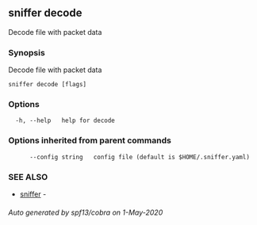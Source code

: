 ## sniffer decode

Decode file with packet data

### Synopsis

Decode file with packet data

```
sniffer decode [flags]
```

### Options

```
  -h, --help   help for decode
```

### Options inherited from parent commands

```
      --config string   config file (default is $HOME/.sniffer.yaml)
```

### SEE ALSO

* [sniffer](sniffer.md)	 - 

###### Auto generated by spf13/cobra on 1-May-2020
